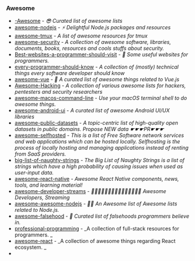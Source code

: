 ### Awesome

- [-Awesome](https://github.com/sindresorhus/awesome) - _😎 Curated list of awesome lists_
- [awesome-nodejs](https://github.com/sindresorhus/awesome-nodejs) - _⚡️ Delightful Node.js packages and resources_
- [awesome-tmux](https://github.com/rothgar/awesome-tmux) - _A list of awesome resources for tmux_
- [awesome-security](https://github.com/sbilly/awesome-security) - _A collection of awesome software, libraries, documents, books, resources and cools stuffs about security._
- [Best-websites-a-programmer-should-visit](https://github.com/sdmg15/Best-websites-a-programmer-should-visit) - _🔗 Some useful websites for programmers._
- [every-programmer-should-know](https://github.com/mtdvio/every-programmer-should-know) - _A collection of (mostly) technical things every software developer should know_
- [awesome-vue](https://github.com/vuejs/awesome-vue) - _🎉 A curated list of awesome things related to Vue.js_
- [Awesome-Hacking](https://github.com/Hack-with-Github/Awesome-Hacking) - _A collection of various awesome lists for hackers, pentesters and security researchers_
- [awesome-macos-command-line](https://github.com/herrbischoff/awesome-macos-command-line) - _Use your macOS terminal shell to do awesome things._
- [awesome-android-ui](https://github.com/wasabeef/awesome-android-ui) - _A curated list of awesome Android UI/UX libraries_
- [awesome-public-datasets](https://github.com/awesomedata/awesome-public-datasets) - _A topic-centric list of high-quality open datasets in public domains. Propose NEW data ☛☛☛PR☛☛☛_
- [awesome-selfhosted](https://github.com/Kickball/awesome-selfhosted) - _This is a list of Free Software network services and web applications which can be hosted locally. Selfhosting is the process of locally hosting and managing applications instead of renting from SaaS providers._
- [big-list-of-naughty-strings](https://github.com/minimaxir/big-list-of-naughty-strings) - _The Big List of Naughty Strings is a list of strings which have a high probability of causing issues when used as user-input data._
- [awesome-react-native](https://github.com/jondot/awesome-react-native) - _Awesome React Native components, news, tools, and learning material!_
- [awesome-developer-streams](https://github.com/bnb/awesome-developer-streams) - _👩🏿‍💻👨🏾‍💻👩🏼‍💻👨🏽‍💻👩🏻‍💻 Awesome Developers, Streaming_
- [awesome-awesome-nodejs](https://github.com/bnb/awesome-awesome-nodejs) - _🐢🚀 An Awesome list of Awesome lists related to Node.js._
- [awesome-falsehood](https://github.com/kdeldycke/awesome-falsehood) - _💊 Curated list of falsehoods programmers believe in._
- [professional-programming](https://github.com/charlax/professional-programming) - _A collection of full-stack resources for programmers.
_
- [awesome-react](https://github.com/enaqx/awesome-react) - _A collection of awesome things regarding React ecosystem.
_
- 
